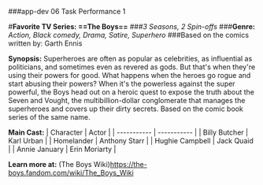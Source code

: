 ###app-dev 06 Task Performance 1

#**Favorite TV Series: ==The Boys==**
###*3 Seasons, 2 Spin-offs*
###**Genre:** *Action, Black comedy, Drama, Satire, Superhero*
###Based on the comics written by: Garth Ennis

**Synopsis:** Superheroes are often as popular as celebrities, as influential as politicians, and sometimes even as revered as gods. But that's when they're using their powers for good. What happens when the heroes go rogue and start abusing their powers? When it's the powerless against the super powerful, the Boys head out on a heroic quest to expose the truth about the Seven and Vought, the multibillion-dollar conglomerate that manages the superheroes and covers up their dirty secrets. Based on the comic book series of the same name.

**Main Cast:**
| Character | Actor |
| ----------- | ----------- |
| Billy Butcher | Karl Urban |
| Homelander | Anthony Starr |
| Hughie Campbell | Jack Quaid |
| Annie January | Erin Moriarty |

**Learn more at:** (The Boys Wiki)https://the-boys.fandom.com/wiki/The_Boys_Wiki

